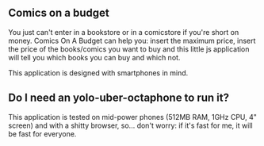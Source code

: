 Comics on a budget
-----------

You just can't enter in a bookstore or in a comicstore if you're short on money.
Comics On A Budget can help you: insert the maximum price, insert the 
price of the books/comics you want to buy
and this little js application will tell you which books you can buy and which not.

This application is designed with smartphones in mind.

Do I need an yolo-uber-octaphone to run it?
------------

This application is tested on mid-power phones (512MB RAM, 1GHz CPU, 4" screen) and with a shitty browser, so... don't worry: if 
it's fast for me, it will be fast for everyone.

